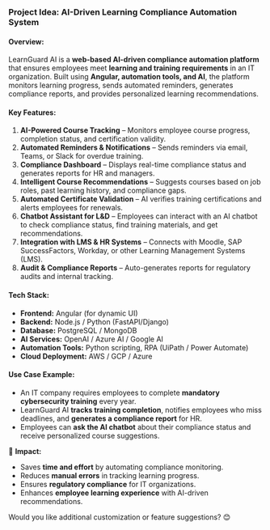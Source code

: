 ### **Project Idea: AI-Driven Learning Compliance Automation System**  


#### **Overview:**  
LearnGuard AI is a **web-based AI-driven compliance automation platform** that ensures employees meet **learning and training requirements** in an IT organization. Built using **Angular, automation tools, and AI**, the platform monitors learning progress, sends automated reminders, generates compliance reports, and provides personalized learning recommendations.  

#### **Key Features:**  
1. **AI-Powered Course Tracking** – Monitors employee course progress, completion status, and certification validity.  
2. **Automated Reminders & Notifications** – Sends reminders via email, Teams, or Slack for overdue training.  
3. **Compliance Dashboard** – Displays real-time compliance status and generates reports for HR and managers.  
4. **Intelligent Course Recommendations** – Suggests courses based on job roles, past learning history, and compliance gaps.  
5. **Automated Certificate Validation** – AI verifies training certifications and alerts employees for renewals.  
6. **Chatbot Assistant for L&D** – Employees can interact with an AI chatbot to check compliance status, find training materials, and get recommendations.  
7. **Integration with LMS & HR Systems** – Connects with Moodle, SAP SuccessFactors, Workday, or other Learning Management Systems (LMS).  
8. **Audit & Compliance Reports** – Auto-generates reports for regulatory audits and internal tracking.  

#### **Tech Stack:**  
- **Frontend:** Angular (for dynamic UI)  
- **Backend:** Node.js / Python (FastAPI/Django)  
- **Database:** PostgreSQL / MongoDB  
- **AI Services:** OpenAI / Azure AI / Google AI  
- **Automation Tools:** Python scripting, RPA (UiPath / Power Automate)  
- **Cloud Deployment:** AWS / GCP / Azure  

#### **Use Case Example:**  
- An IT company requires employees to complete **mandatory cybersecurity training** every year.  
- LearnGuard AI **tracks training completion**, notifies employees who miss deadlines, and **generates a compliance report** for HR.  
- Employees can **ask the AI chatbot** about their compliance status and receive personalized course suggestions.  

🚀 **Impact:**  
- Saves **time and effort** by automating compliance monitoring.  
- Reduces **manual errors** in tracking learning progress.  
- Ensures **regulatory compliance** for IT organizations.  
- Enhances **employee learning experience** with AI-driven recommendations.  

Would you like additional customization or feature suggestions? 😊

